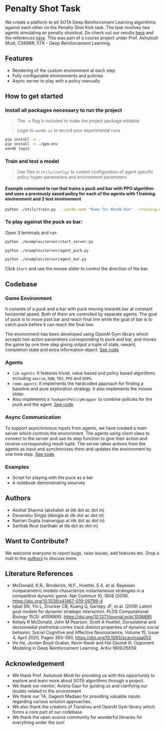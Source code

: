 # Penalty Shot Task
We create a platform to pit SOTA Deep Reinforcement Learning algorithms against each other on the Penalty Shot Kick task. The task involves two agents simulating an penalty shootout. Do check out our results [here](https://drive.google.com/file/d/1_xkMm-6JUh_VIgNew1a4vPjCpU2wdI5D/view?usp=sharing) and the references [here](#literature-references). This was part of a course project under Prof. Ashutosh Modi, CS698R, IITK - Deep Reinforcement Learning.

## Features
- Rendering of the custom environment at each step
- Fully configurable environments and policies
- Async server to play with a policy manually
## How to get started

### Install all packages necessary to run the project
>The `-e` flag is included to make the project package editable

>Login to `wandb.ai` to record your experimental runs 
```bash
pip install -e .
pip install -e ./gym-env
wandb login
```

### Train and test a model
> Use files in `utils/config/` to control configuration of agent specific policy hyper-parameters and environment parameters

#### Example command to run that trains a puck and bar with PPO algorithm and uses a previously saved policy for each of the agents with 1 training environment and 2 test environment 
```bash
python ./utils/train.py  --wandb-name "Name for Wandb Run" --training-num 1 --test-num 2 --puck ppo --bar ppo --load-puck-id both_ppo --load-bar-id both_ppo 
```

### To play against the puck as bar:
Open 3 terminals and run 
```bash
python ./examples/server/start_server.py
```
```bash
python ./examples/server/agent_puck.py
```
```bash
python ./examples/server/agent_bar.py
```
Click `Start` and use the mouse slider to control the direction of the bar.

## Codebase
### Game Environment
It consists of a puck and a bar with puck moving towards bar at constant horizontal speed. Both of them are controlled by separate agents. The goal of puck is to move past bar and reach final line while the goal of bar is to catch puck before it can reach the final line.

The environment has been developed using OpenAI Gym library which accepts two action parameters corresponding to puck and bar, and moves the game by one time step giving output a tuple of state, reward, completion state and extra information object. [See code](gym-env)

### Agents
- `lib-agents`: It features trivial, value based and policy based algorithms including `smurve`, `DQN`, `TD3`, `PPO` and `DDPG`.
- `comm-agents`: It implements the hardcoded approach for finding a baseline and pure exploration strategy. It also implements the mouse slider.
- Also implements a `TwoAgentPolicyWrapper` to combine policies for the puck and the agent.
[See code](agents)

### Async Communication
To support asynchronous inputs from agents, we have created a main server which controls the environment. The agents using client class to connect to the server and use its step function to give their action and receive corresponding result tuple. The server takes actions from the agents as input and synchronizes them and updates the environment by one time step. [See code](communication)

### Examples
- Script for playing with the puck as a bar
- A notebook demonstrating smurves

## Authors
- Akshat Sharma (akshatsh at iitk dot ac dot in)
- Devanshu Singla (dsingla at iitk dot ac dot in)
- Naman Gupta (namangup at iitk dot ac dot in)
- Sarthak Rout (sarthakr at iitk dot ac dot in)
## Want to Contribute?
We welcome everyone to report bugs, raise issues, add features etc. Drop a mail to the [authors](#authors) to discuss more.

## Literature References
- McDonald, K.R., Broderick, W.F., Huettel, S.A. et al. Bayesian nonparametric models characterize instantaneous strategies in a competitive dynamic game. Nat Commun 10, 1808 (2019). https://doi.org/10.1038/s41467-019-09789-4
- Iqbal SN, Yin L, Drucker CB, Kuang Q, Gariépy JF, et al. (2019) Latent goal models for dynamic strategic interaction. PLOS Computational Biology 15(3): e1006895. https://doi.org/10.1371/journal.pcbi.1006895
- Kelsey R McDonald, John M Pearson, Scott A Huettel, Dorsolateral and dorsomedial prefrontal cortex track distinct properties of dynamic social behavior, Social Cognitive and Affective Neuroscience, Volume 15, Issue 4, April 2020, Pages 383–393, https://doi.org/10.1093/scan/nsaa053
- He He, Jordan Boyd-Graber, Kevin Kwok and Hal Daumé III. Opponent Modeling in Deep Reinforcement Learning. ArXiv:1609.05559

## Acknowledgement
- We thank Prof. Ashutosh Modi for providing us with this opportunity to explore and learn more about SOTA algorithms through a project.
- We thank our mentor, Avisha Gaur for guiding us and clarifying our doubts related to the environment
- We thank our TA, Gagesh Madaan for providing valuable inputs regarding various solution approaches.
- We also thank the creators of Tianshou and OpenAI Gym library which forms a core part of our codebase
- We thank the open source community for wonderful libraries for everything under the sun! 
